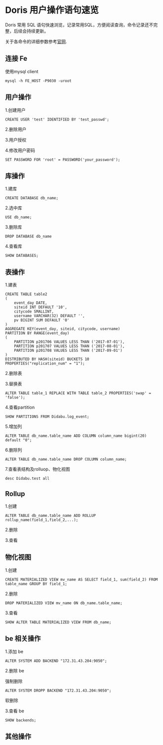 # Doris 用户操作语句速览

Doris 常用 SQL 语句快速浏览，记录常用SQL，方便阅读查询，命令记录还不完整，后续会持续更新。

关于各命令的详细参数参考<a href="https://doris.apache.org/master/zh-CN/installing/compilation.html" target="_blank" ref="nofollow">官网</a>.

## 连接 Fe

使用mysql client

```
mysql -h FE_HOST -P9030 -uroot
```

## 用户操作

1.创建用户
```
CREATE USER 'test' IDENTIFIED BY 'test_passwd';
```

2.删除用户

3.用户授权

4.修改用户密码

```
SET PASSWORD FOR 'root' = PASSWORD('your_password');
```

## 库操作

1.建库

```
CREATE DATABASE db_name;
```

2.选中库

```
USE db_name;
```

3.删除库

```
DROP DATABASE db_name
```

4.查看库

```
SHOW DATABASES;
```

## 表操作

1.建表

```
CREATE TABLE table2
(
    event_day DATE,
    siteid INT DEFAULT '10',
    citycode SMALLINT,
    username VARCHAR(32) DEFAULT '',
    pv BIGINT SUM DEFAULT '0'
)
AGGREGATE KEY(event_day, siteid, citycode, username)
PARTITION BY RANGE(event_day)
(
    PARTITION p201706 VALUES LESS THAN ('2017-07-01'),
    PARTITION p201707 VALUES LESS THAN ('2017-08-01'),
    PARTITION p201708 VALUES LESS THAN ('2017-09-01')
)
DISTRIBUTED BY HASH(siteid) BUCKETS 10
PROPERTIES("replication_num" = "1");

```

2.删除表

3.替换表

```
ALTER TABLE table_1 REPLACE WITH TABLE table_2 PROPERTIES('swap' = 'false');
```

4.查看partition

```
SHOW PARTITIONS FROM Didabu.log_event;
```

5.增加列

```
ALTER TABLE db_name.table_name ADD COLUMN column_name bigint(20) default "0";
```

6.删除列

```
ALTER TABLE db_name.table_name DROP COLUMN column_name;
```

7.查看表结构及rolluop、物化视图

```
desc Didabu.test all
```

## Rollup

1.创建

```
ALTER TABLE db_name.table_name ADD ROLLUP rollup_name(field_1,field_2,...);
```

2.删除

3.查看

## 物化视图

1.创建

```
CREATE MATERIALIZED VIEW mv_name AS SELECT field_1, sum(field_2) FROM table_name GROUP BY field_1;
```

2.删除

```
DROP MATERIALIZED VIEW mv_name ON db_name.table_name;
```

3.查看

```
SHOW ALTER TABLE MATERIALIZED VIEW FROM db_name;
```

## be 相关操作

1.添加 be

```
ALTER SYSTEM ADD BACKEND "172.31.43.204:9050";
```

2.删除 be

强制删除
```
ALTER SYSTEM DROPP BACKEND "172.31.43.204:9050";
```

软删除

3.查看 be

```
SHOW backends;
```

## 其他操作

